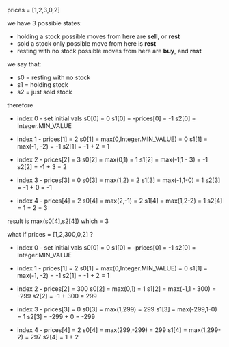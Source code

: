 prices = [1,2,3,0,2]

we have 3 possible states:
- holding a stock
  possible moves from here are **sell**, or **rest**
- sold a stock
  only possible move from here is **rest**
- resting with no stock
  possible moves from here are **buy**, and **rest**

we say that:
- s0 = resting with no stock
- s1 = holding stock
- s2 = just sold stock

therefore

- index 0 - set initial vals
s0[0] = 0
s1[0] = -prices[0] = -1
s2[0] = Integer.MIN_VALUE

- index 1 - prices[1] = 2
s0[1] = max(0,Integer.MIN_VALUE) = 0
s1[1] = max(-1, -2) = -1
s2[1] = -1 + 2 = 1

- index 2 - prices[2] = 3
s0[2] = max(0,1) = 1
s1[2] = max(-1,1 - 3) = -1
s2[2] = -1 + 3 = 2

- index 3 - prices[3] = 0
s0[3] = max(1,2) = 2
s1[3] = max(-1,1-0) = 1
s2[3] = -1 + 0 = -1

- index 4 - prices[4] = 2
s0[4] = max(2,-1) = 2
s1[4] = max(1,2-2) = 1
s2[4] = 1 + 2 = 3

result is max(s0[4],s2[4]) which = 3

what if prices = [1,2,300,0,2] ?

- index 0 - set initial vals
s0[0] = 0
s1[0] = -prices[0] = -1
s2[0] = Integer.MIN_VALUE

- index 1 - prices[1] = 2
s0[1] = max(0,Integer.MIN_VALUE) = 0
s1[1] = max(-1, -2) = -1
s2[1] = -1 + 2 = 1

- index 2 - prices[2] = 300
s0[2] = max(0,1) = 1
s1[2] = max(-1,1 - 300) = -299
s2[2] = -1 + 300 = 299

- index 3 - prices[3] = 0
s0[3] = max(1,299) = 299
s1[3] = max(-299,1-0) = 1
s2[3] = -299 + 0 = -299

- index 4 - prices[4] = 2
s0[4] = max(299,-299) = 299
s1[4] = max(1,299-2) = 297
s2[4] = 1 + 2
